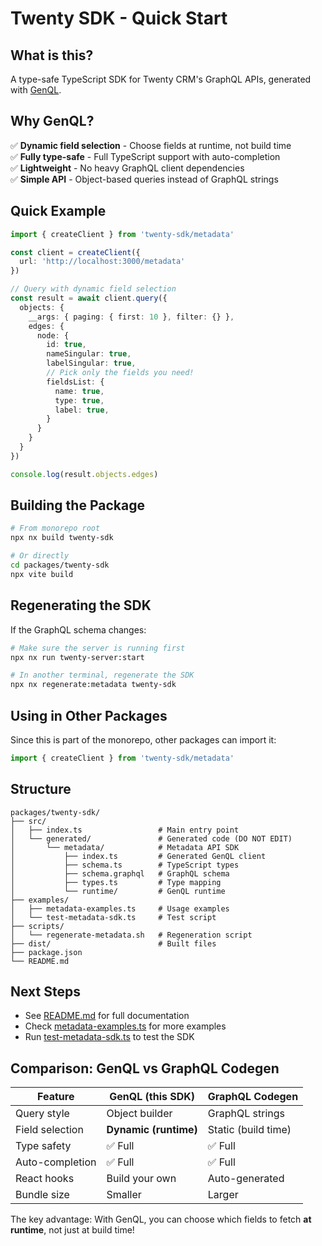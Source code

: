 # Twenty SDK - Quick Start

## What is this?

A type-safe TypeScript SDK for Twenty CRM's GraphQL APIs, generated with [GenQL](https://genql.dev/).

## Why GenQL?

✅ **Dynamic field selection** - Choose fields at runtime, not build time  
✅ **Fully type-safe** - Full TypeScript support with auto-completion  
✅ **Lightweight** - No heavy GraphQL client dependencies  
✅ **Simple API** - Object-based queries instead of GraphQL strings

## Quick Example

```typescript
import { createClient } from 'twenty-sdk/metadata'

const client = createClient({
  url: 'http://localhost:3000/metadata'
})

// Query with dynamic field selection
const result = await client.query({
  objects: {
    __args: { paging: { first: 10 }, filter: {} },
    edges: {
      node: {
        id: true,
        nameSingular: true,
        labelSingular: true,
        // Pick only the fields you need!
        fieldsList: {
          name: true,
          type: true,
          label: true,
        }
      }
    }
  }
})

console.log(result.objects.edges)
```

## Building the Package

```bash
# From monorepo root
npx nx build twenty-sdk

# Or directly
cd packages/twenty-sdk
npx vite build
```

## Regenerating the SDK

If the GraphQL schema changes:

```bash
# Make sure the server is running first
npx nx run twenty-server:start

# In another terminal, regenerate the SDK
npx nx regenerate:metadata twenty-sdk
```

## Using in Other Packages

Since this is part of the monorepo, other packages can import it:

```typescript
import { createClient } from 'twenty-sdk/metadata'
```

## Structure

```
packages/twenty-sdk/
├── src/
│   ├── index.ts                 # Main entry point
│   └── generated/               # Generated code (DO NOT EDIT)
│       └── metadata/            # Metadata API SDK
│           ├── index.ts         # Generated GenQL client
│           ├── schema.ts        # TypeScript types
│           ├── schema.graphql   # GraphQL schema
│           ├── types.ts         # Type mapping
│           └── runtime/         # GenQL runtime
├── examples/
│   ├── metadata-examples.ts     # Usage examples
│   └── test-metadata-sdk.ts     # Test script
├── scripts/
│   └── regenerate-metadata.sh   # Regeneration script
├── dist/                        # Built files
├── package.json
└── README.md
```

## Next Steps

- See [README.md](./README.md) for full documentation
- Check [metadata-examples.ts](./examples/metadata-examples.ts) for more examples
- Run [test-metadata-sdk.ts](./examples/test-metadata-sdk.ts) to test the SDK

## Comparison: GenQL vs GraphQL Codegen

| Feature | GenQL (this SDK) | GraphQL Codegen |
|---------|------------------|-----------------|
| Query style | Object builder | GraphQL strings |
| Field selection | **Dynamic (runtime)** | Static (build time) |
| Type safety | ✅ Full | ✅ Full |
| Auto-completion | ✅ Full | ✅ Full |
| React hooks | Build your own | Auto-generated |
| Bundle size | Smaller | Larger |

The key advantage: With GenQL, you can choose which fields to fetch **at runtime**, not just at build time!


